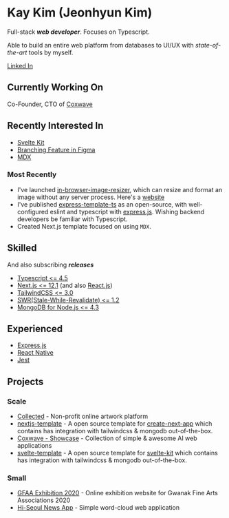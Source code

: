 # Kay Kim (Jeonhyun Kim)

Full-stack **_web developer_**. Focuses on Typescript.

Able to build an entire web platform from databases to UI/UX with _state-of-the-art_ tools by myself.

[Linked In](https://www.linkedin.com/in/jeonghyunkay)

## Currently Working On

Co-Founder, CTO of [Coxwave](https://www.coxwave.com/)

## Recently Interested In

- [Svelte Kit](https://github.com/sveltejs/kit)
- [Branching Feature in Figma](https://www.figma.com/best-practices/branching-in-figma/)
- [MDX](https://mdxjs.com/)

### Most Recently

- I've launched [in-browser-image-resizer](https://github.com/kayk1m/img.kay.kr), which can resize and format an image without any server process. Here's a [website](https://img.kay.kr)
- I've published [express-template-ts](https://github.com/coxwave/express-template-ts) as an open-source, with well-configured eslint and typescript with [express.js](https://expressjs.com/). Wishing backend developers be familiar with Typescript.
- Created Next.js template focused on using `MDX`.

## Skilled

And also subscribing **_releases_**

- [Typescript <= 4.5](https://github.com/microsoft/TypeScript)
- [Next.js <= 12.1](https://github.com/vercel/next.js) (and also [React.js](https://github.com/facebook/react))
- [TailwindCSS <= 3.0](https://github.com/tailwindlabs/tailwindcss)
- [SWR(Stale-While-Revalidate) <= 1.2](https://github.com/vercel/swr)
- [MongoDB for Node.js <= 4.3](https://github.com/mongodb/node-mongodb-native)

## Experienced

- [Express.js](https://github.com/expressjs/expressjs.com)
- [React Native](https://github.com/facebook/react-native)
- [Jest](https://github.com/facebook/jest)

## Projects

### Scale

- [Collected](https://collected.ondp.app) - Non-profit online artwork platform
- [nextjs-template](https://github.com/coxwave/nextjs-template) - A open source template for [create-next-app](https://nextjs.org/docs/api-reference/create-next-app) which contains has integration with tailwindcss & mongodb out-of-the-box.
- [Coxwave - Showcase](https://showcase.coxwave.com) - Collection of simple & awesome AI web applications
- [svelte-template](https://github.com/coxwave/svelte-template) - A open source template for [svelte-kit](https://github.com/sveltejs/kit) which contains has integration with tailwindcss & mongodb out-of-the-box.

### Small

- [GFAA Exhibition 2020](https://gfaa.ondisplay.co.kr) - Online exhibition website for Gwanak Fine Arts Associations 2020
- [Hi-Seoul News App](https://app.hiseoul.org) - Simple word-cloud web application
